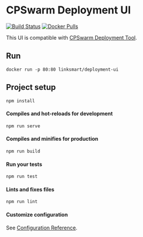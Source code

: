 # CPSwarm Deployment UI
[![Build Status](https://travis-ci.com/cpswarm/deployment-tool-ui.svg?branch=master)](https://travis-ci.com/cpswarm/deployment-tool-ui)
[![Docker Pulls](https://img.shields.io/docker/pulls/linksmart/deployment-ui.svg)](https://hub.docker.com/r/linksmart/deployment-ui/tags)

This UI is compatible with [CPSwarm Deployment Tool](https://github.com/cpswarm/deployment-tool).
## Run
```
docker run -p 80:80 linksmart/deployment-ui
```

## Project setup
```
npm install
```

#### Compiles and hot-reloads for development
```
npm run serve
```

#### Compiles and minifies for production
```
npm run build
```

#### Run your tests
```
npm run test
```

#### Lints and fixes files
```
npm run lint
```

#### Customize configuration
See [Configuration Reference](https://cli.vuejs.org/config/).
